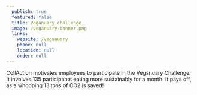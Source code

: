 ```yaml
---
  publish: true
  featured: false
  title: Veganuary challenge
  image: /veganuary-banner.png
  links: 
    website: /veganuary
    phone: null
    location: null
    order: null
---
```


CollAction motivates employees to participate in the Veganuary Challenge. It involves 135 participants eating more sustainably for a month. It pays off, as a whopping 13 tons of CO2 is saved!
